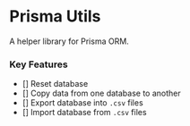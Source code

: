 # Prisma Utils

A helper library for Prisma ORM. 

### Key Features
- [] Reset database
- [] Copy data from one database to another
- [] Export database into `.csv` files
- [] Import database from `.csv` files
